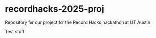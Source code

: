 # recordhacks-2025-proj
Repository for our project for the Record Hacks hackathon at UT Austin.

Test stuff
